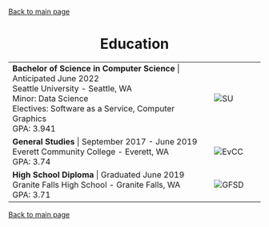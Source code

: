 [Back to main page](./README.md)

<h1 align="center">Education</h1>
<table>
  <tr>
    <td width="80%">
      <b>Bachelor of Science in Computer Science</b> | Anticipated June 2022<br />
      Seattle University - Seattle, WA<br />
      Minor: Data Science<br />
      Electives: Software as a Service, Computer Graphics<br />
      GPA: 3.941
    </td>
    <td><image alt="SU" src="https://user-images.githubusercontent.com/77815463/150693411-28d04330-c00d-46a1-a18a-3bc3b96acb0a.jpg" /></td>
  </tr>
  <tr>
    <td>
      <b>General Studies</b> | September 2017 - June 2019<br />
      Everett Community College - Everett, WA<br />
      GPA: 3.74
    </td>
    <td><image alt="EvCC" src="https://user-images.githubusercontent.com/77815463/150693557-9fd0aaa3-ecdd-4040-ac98-418dba894e00.jpg" /></td>
  </tr>
  <tr>
    <td>
      <b>High School Diploma</b> | Graduated June 2019<br />
      Granite Falls High School - Granite Falls, WA<br />
      GPA: 3.71
    </td>
    <td><image alt="GFSD" src="https://user-images.githubusercontent.com/77815463/150693703-ba94911e-74d7-43a4-98ad-3c4ade5d6f4d.jpg" /></td>
  </tr>
</table>

<!--
**Will begin Master's degree in Fall 2022 @ Seattle University**

---

**Bachelor of Science in Computer Science** | Anticipated June 2022\
Seattle University - Seattle, WA\
Minor: Data Science\
Electives: Software as a Service, Computer Graphics\
GPA: 3.941

---

**General Studies** | September 2017 - June 2019\
Everett Community College - Everett, WA\
GPA: 3.74

---

**High School Diploma** | Graduated June 2019\
Granite Falls High School - Granite Falls, WA\
GPA: 3.71

---
-->

[Back to main page](./README.md)
